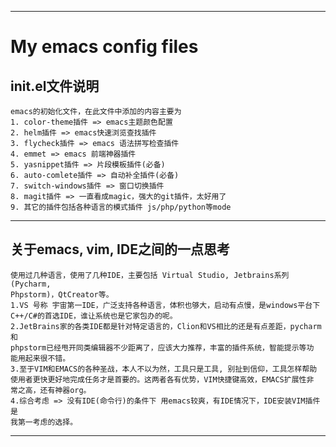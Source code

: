 -------------------------------------------------------------------------------

# My emacs config files #

## init.el文件说明 ##
    emacs的初始化文件，在此文件中添加的内容主要为
    1. color-theme插件 => emacs主题颜色配置
    2. helm插件 => emacs快速浏览查找插件
    3. flycheck插件 => emacs 语法拼写检查插件
    4. emmet => emacs 前端神器插件
    5. yasnippet插件 => 片段模板插件(必备)
    6. auto-comlete插件 => 自动补全插件(必备)
    7. switch-windows插件 => 窗口切换插件
    8. magit插件 => 一直看成magic，强大的git插件，太好用了
    9. 其它的插件包括各种语言的模式插件 js/php/python等mode

-------------------------------------------------------------------------------
    
## 关于emacs, vim, IDE之间的一点思考 ##
    使用过几种语言，使用了几种IDE，主要包括 Virtual Studio, Jetbrains系列(Pycharm, 
    Phpstorm)，QtCreator等。
    1.VS 号称 宇宙第一IDE，广泛支持各种语言，体积也够大，启动有点慢，是windows平台下
    C++/C#的首选IDE，谁让系统也是它家包办的呢。
    2.JetBrains家的各类IDE都是针对特定语言的，Clion和VS相比的还是有点差距，pycharm和
    phpstorm已经甩开同类编辑器不少距离了，应该大力推荐，丰富的插件系统，智能提示等功
    能用起来很不错。
    3.至于VIM和EMACS的各种圣战，本人不以为然，工具只是工具, 别扯到信仰，工具怎样帮助
    使用者更快更好地完成任务才是首要的。这两者各有优势，VIM快捷键高效，EMACS扩展性非
    常之高，还有神器org。
    4.综合考虑 => 没有IDE(命令行)的条件下 用emacs较爽，有IDE情况下，IDE安装VIM插件是
    我第一考虑的选择。

-------------------------------------------------------------------------------
    
    
    
    


